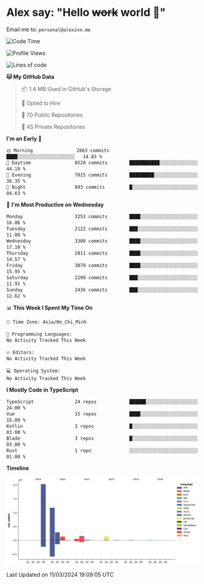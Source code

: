 # Alex say: "Hello ~~work~~ world 🐾"
Email me to: `personal@alexzvn.me`

<!--START_SECTION:waka-->
![Code Time](http://img.shields.io/badge/Code%20Time-1%2C066%20hrs%2055%20mins-blue)

![Profile Views](http://img.shields.io/badge/Profile%20Views-0-blue)

![Lines of code](https://img.shields.io/badge/From%20Hello%20World%20I%27ve%20Written-40.3%20million%20lines%20of%20code-blue)

**🐱 My GitHub Data** 

> 📦 1.4 MB Used in GitHub's Storage 
 > 
> 💼 Opted to Hire
 > 
> 📜 70 Public Repositories 
 > 
> 🔑 45 Private Repositories 
 > 
**I'm an Early 🐤** 

```text
🌞 Morning                2863 commits        ████░░░░░░░░░░░░░░░░░░░░░   14.83 % 
🌆 Daytime                8528 commits        ███████████░░░░░░░░░░░░░░   44.19 % 
🌃 Evening                7015 commits        █████████░░░░░░░░░░░░░░░░   36.35 % 
🌙 Night                  893 commits         █░░░░░░░░░░░░░░░░░░░░░░░░   04.63 % 
```
📅 **I'm Most Productive on Wednesday** 

```text
Monday                   3253 commits        ████░░░░░░░░░░░░░░░░░░░░░   16.86 % 
Tuesday                  2122 commits        ███░░░░░░░░░░░░░░░░░░░░░░   11.00 % 
Wednesday                3300 commits        ████░░░░░░░░░░░░░░░░░░░░░   17.10 % 
Thursday                 2811 commits        ████░░░░░░░░░░░░░░░░░░░░░   14.57 % 
Friday                   3078 commits        ████░░░░░░░░░░░░░░░░░░░░░   15.95 % 
Saturday                 2299 commits        ███░░░░░░░░░░░░░░░░░░░░░░   11.91 % 
Sunday                   2436 commits        ███░░░░░░░░░░░░░░░░░░░░░░   12.62 % 
```


📊 **This Week I Spent My Time On** 

```text
🕑︎ Time Zone: Asia/Ho_Chi_Minh

💬 Programming Languages: 
No Activity Tracked This Week

🔥 Editors: 
No Activity Tracked This Week

💻 Operating System: 
No Activity Tracked This Week
```

**I Mostly Code in TypeScript** 

```text
TypeScript               24 repos            ██████░░░░░░░░░░░░░░░░░░░   24.00 % 
Vue                      15 repos            ████░░░░░░░░░░░░░░░░░░░░░   15.00 % 
Kotlin                   3 repos             █░░░░░░░░░░░░░░░░░░░░░░░░   03.00 % 
Blade                    3 repos             █░░░░░░░░░░░░░░░░░░░░░░░░   03.00 % 
Rust                     1 repo              ░░░░░░░░░░░░░░░░░░░░░░░░░   01.00 % 
```



**Timeline**

![Lines of Code chart](https://raw.githubusercontent.com/alexzvn/alexzvn/main/assets/bar_graph.png)


 Last Updated on 11/03/2024 19:09:05 UTC
<!--END_SECTION:waka-->
